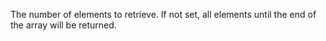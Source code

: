 The number of elements to retrieve. If not set, all elements until the end of the array will be returned.
